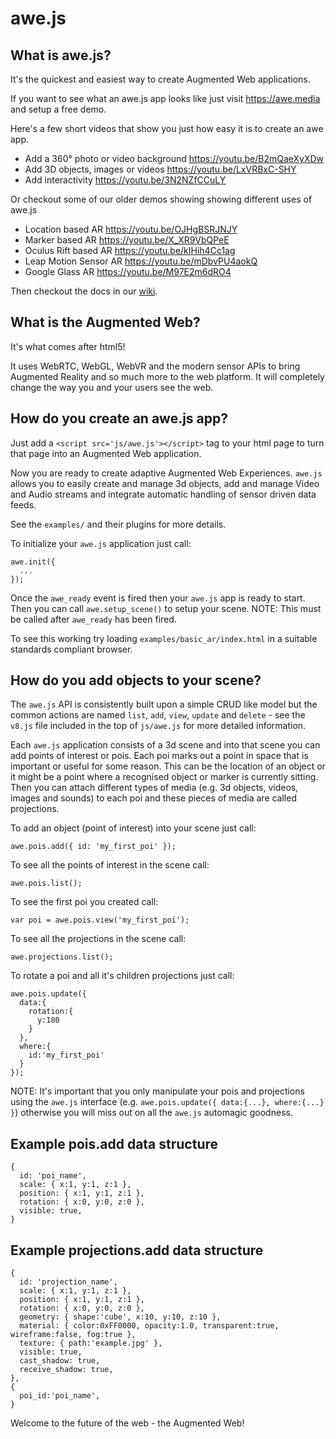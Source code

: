 awe.js
======

What is awe.js?
---------------
It's the quickest and easiest way to create Augmented Web applications.

If you want to see what an awe.js app looks like just visit https://awe.media and setup a free demo.

Here's a few short videos that show you just how easy it is to create an awe app.
- Add a 360° photo or video background https://youtu.be/B2mQaeXyXDw
- Add 3D objects, images or videos https://youtu.be/LxVRBxC-SHY
- Add interactivity https://youtu.be/3N2NZfCCuLY 

Or checkout some of our older demos showing showing different uses of awe.js 
- Location based AR https://youtu.be/OJHgBSRJNJY
- Marker based AR https://youtu.be/X_XR9VbQPeE
- Oculus Rift based AR https://youtu.be/kIHih4Cc1ag
- Leap Motion Sensor AR https://youtu.be/mDbvPU4aokQ
- Google Glass AR https://youtu.be/M97E2m6dRO4

Then checkout the docs in our [wiki](https://github.com/awe-media/awe.js/wiki).

What is the Augmented Web?
--------------------------
It's what comes after html5!

It uses WebRTC, WebGL, WebVR and the modern sensor APIs to bring Augmented Reality and so much more to the web platform. It will completely change the way you and your users see the web.


How do you create an awe.js app?
--------------------------------
Just add a `<script src='js/awe.js'></script>` tag to your html page to turn that page into an Augmented Web application.

Now you are ready to create adaptive Augmented Web Experiences. `awe.js` allows you to easily create and manage 3d objects, add and manage Video and Audio streams and integrate automatic handling of sensor driven data feeds.

See the `examples/` and their plugins for more details.

To initialize your `awe.js` application just call: 

```
awe.init({
  ...
});
```

Once the `awe_ready` event is fired then your `awe.js` app is ready to start. Then you can call `awe.setup_scene()` to setup your scene. NOTE: This must be called after `awe_ready` has been fired.

To see this working try loading `examples/basic_ar/index.html` in a suitable standards compliant browser.

How do you add objects to your scene?
-------------------------------------
The `awe.js` API is consistently built upon a simple CRUD like model but the common actions are named `list`, `add`, `view`, `update` and `delete` - see the `v8.js` file included in the top of `js/awe.js` for more detailed information.

Each `awe.js` application consists of a 3d scene and into that scene you can add points of interest or pois. Each poi marks out a point in space that is important or useful for some reason. This can be the location of an object or it might be a point where a recognised object or marker is currently sitting. Then you can attach different types of media (e.g. 3d objects, videos, images and sounds) to each poi and these pieces of media are called projections.

To add an object (point of interest) into your scene just call:

```
awe.pois.add({ id: 'my_first_poi' });
```

To see all the points of interest in the scene call:

```
awe.pois.list();
```

To see the first poi you created call: 

```
var poi = awe.pois.view('my_first_poi');
```

To see all the projections in the scene call:

```
awe.projections.list();
```

To rotate a poi and all it's children projections just call:

```
awe.pois.update({
  data:{
    rotation:{
      y:180
    }
  },
  where:{
    id:'my_first_poi'
  }
});
```

NOTE: It's important that you only manipulate your pois and projections using the `awe.js` interface (e.g. `awe.pois.update({ data:{...}, where:{...} }`) otherwise you will miss out on all the `awe.js` automagic goodness.


Example pois.add data structure 
-------------------------------
```
{
  id: 'poi_name',
  scale: { x:1, y:1, z:1 },
  position: { x:1, y:1, z:1 },
  rotation: { x:0, y:0, z:0 },
  visible: true,
}
```

Example projections.add data structure  
--------------------------------------
```
{
  id: 'projection_name',
  scale: { x:1, y:1, z:1 },
  position: { x:1, y:1, z:1 },
  rotation: { x:0, y:0, z:0 },
  geometry: { shape:'cube', x:10, y:10, z:10 },
  material: { color:0xFF0000, opacity:1.0, transparent:true, wireframe:false, fog:true },
  texture: { path:'example.jpg' },
  visible: true,
  cast_shadow: true,
  receive_shadow: true,
},
{
  poi_id:'poi_name',
}
```

Welcome to the future of the web - the Augmented Web!
